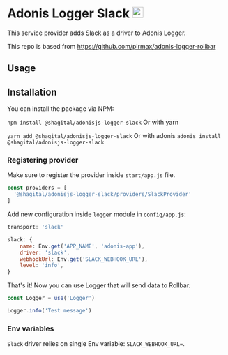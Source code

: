 # Adonis Logger Slack <img src="https://cdn.iconscout.com/icon/free/png-256/slack-1425878-1205069.png" alt="Slack icon" width="25px" height="25px">

This service provider adds Slack as a driver to Adonis Logger.

This repo is based from https://github.com/pirmax/adonis-logger-rollbar


## Usage
## Installation
You can install the package via NPM:

`npm install @shagital/adonisjs-logger-slack`
Or with yarn

`yarn add @shagital/adonisjs-logger-slack`
Or with adonis
`adonis install @shagital/adonisjs-logger-slack`

### Registering provider

Make sure to register the provider inside `start/app.js` file.

```js
const providers = [
  '@shagital/adonisjs-logger-slack/providers/SlackProvider'
]
```

Add new configuration inside `logger` module in `config/app.js`:
```js
transport: 'slack'

slack: {
    name: Env.get('APP_NAME', 'adonis-app'),
    driver: 'slack',
    webhookUrl: Env.get('SLACK_WEBHOOK_URL'),
    level: 'info',
}
```

That's it! Now you can use Logger that will send data to Rollbar.

```js
const Logger = use('Logger')

Logger.info('Test message')

```

### Env variables

`Slack` driver relies on single Env variable: `SLACK_WEBHOOK_URL=`.


